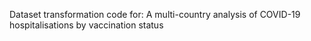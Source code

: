 Dataset transformation code for: A multi-country analysis of COVID-19 hospitalisations by vaccination status

